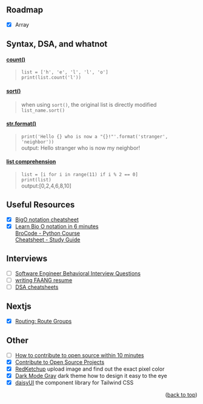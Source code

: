 <!-- ROADMAP -->
## Roadmap
- [x] Array

<!-- DSAs -->
## Syntax, DSA, and whatnot
#### [count()](https://www.geeksforgeeks.org/python-list-count-method/)
> `list = ['h', 'e', 'l', 'l', 'o']` <br>
> `print(list.count('l'))`

#### [sort()]() 
> when using `sort()`, the original list is directly modified  
> `list_name.sort()`

#### [str.format()](https://docs.python.org/3/tutorial/inputoutput.html) 
> `print('Hello {} who is now a "{}!"'.format('stranger', 'neighbor'))` <br>
> output: Hello stranger who is now my neighbor!

#### [list comprehension](https://www.geeksforgeeks.org/python-list-comprehension/) <br>
> `list = [i for i in range(11) if i % 2 == 0]` <br>
> `print(list)` <br>
> output:[0,2,4,6,8,10]

<!-- Useful Resources -->
## Useful Resources
- [x] [BigO notation cheatsheet](https://salmaeng71.medium.com/big-o-notation-cheat-sheet-4a7e5632c93e) <br>
- [x] [Learn Bio O notation in 6 minutes](https://www.youtube.com/watch?v=XMUe3zFhM5c&list=PLZPZq0r_RZON1eaqfafTnEexRzuHbfZX8&index=8&ab_channel=BroCode) <br>
[BroCode - Python Course](https://www.youtube.com/watch?app=desktop&v=XKHEtdqhLK8&t=12312s&ab_channel=BroCode) <br>
[Cheatsheet - Study Guide](https://leetcode.com/discuss/study-guide/2122306/Python-Cheat-Sheet-for-Leetcode) <br>

## Interviews
- [ ] [Software Engineer Behavioral Interview Questions](https://www.techinterviewhandbook.org/behavioral-interview-questions/)
- [ ] [writing FAANG resume](https://www.techinterviewhandbook.org/resume/)
- [ ] [DSA cheatsheets](https://www.techinterviewhandbook.org/algorithms/study-cheatsheet/)

## Nextjs
- [X] [Routing: Route Groups](https://nextjs.org/docs/app/building-your-application/routing/route-groups)

## Other
- [ ] [How to contribute to open source within 10 minutes](https://www.youtube.com/watch?v=8B_JWf7pG20&ab_channel=EddieJaoude)
- [X] [Contribute to Open Source Projects](https://www.freecodecamp.org/news/how-to-contribute-to-open-source-projects-beginners-guide/)
- [X] [RedKetchup](https://redketchup.io/color-picker) upload image and find out the exact pixel color
- [X] [Dark Mode Gray](https://blog.karenying.com/posts/50-shades-of-dark-mode-gray) dark theme how to design it easy to the eye
- [X] [daisyUI](https://daisyui.com/) the component library for Tailwind CSS

<p align="right">(<a href="#Roadmap">back to top</a>)</p>
